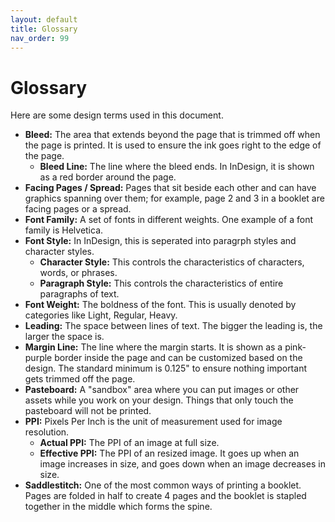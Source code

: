 ```yaml
---
layout: default
title: Glossary
nav_order: 99
---
```


# Glossary

Here are some design terms used in this document.

- **Bleed:** The area that extends beyond the page that is trimmed off when the page is printed. It is used to ensure the ink goes right to the edge of the page.
  - **Bleed Line:** The line where the bleed ends. In InDesign, it is shown as a red border around the page.
- **Facing Pages / Spread:** Pages that sit beside each other and can have graphics spanning over them; for example, page 2 and 3 in a booklet are facing pages or a spread.
- **Font Family:** A set of fonts in different weights. One example of a font family is Helvetica.
- **Font Style:** In InDesign, this is seperated into paragrph styles and character styles.
  - **Character Style:** This controls the characteristics of characters, words, or phrases.
  - **Paragraph Style:** This controls the characteristics of entire paragraphs of text.
- **Font Weight:** The boldness of the font. This is usually denoted by categories like Light, Regular, Heavy.
- **Leading:** The space between lines of text. The bigger the leading is, the larger the space is.
- **Margin Line:** The line where the margin starts. It is shown as a pink-purple border inside the page and can be customized based on the design. The standard minimum is 0.125" to ensure nothing important gets trimmed off the page.
- **Pasteboard:** A "sandbox" area where you can put images or other assets while you work on your design. Things that only touch the pasteboard will not be printed.
- **PPI:** Pixels Per Inch is the unit of measurement used for image resolution.
  - **Actual PPI:** The PPI of an image at full size.
  - **Effective PPI:** The PPI of an resized image. It goes up when an image increases in size, and goes down when an image decreases in size.
- **Saddlestitch:** One of the most common ways of printing a booklet. Pages are folded in half to create 4 pages and the booklet is stapled together in the middle which forms the spine.